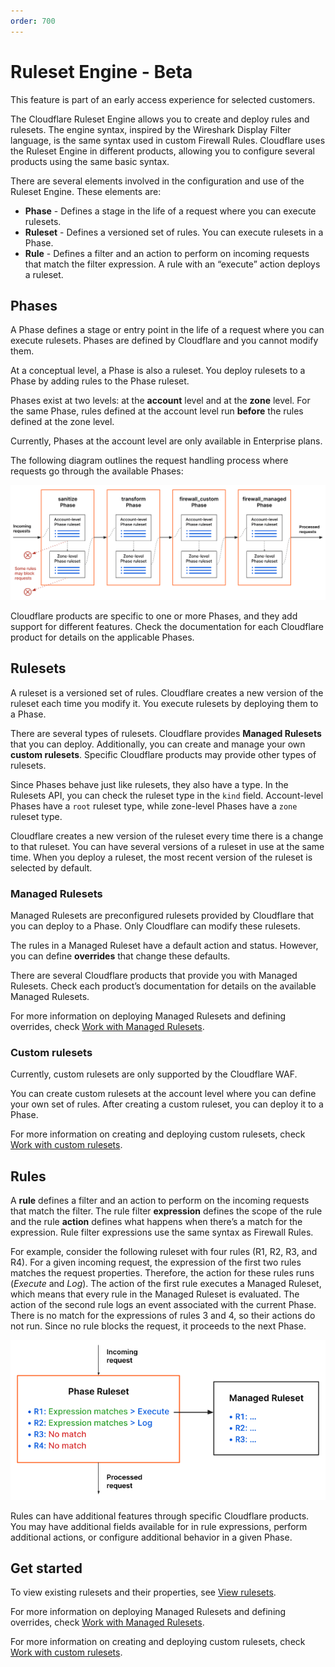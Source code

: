 ```yaml
---
order: 700
---
```


# Ruleset Engine - Beta

<Aside type="warning" header="Important">

This feature is part of an early access experience for selected customers.

</Aside>

The Cloudflare Ruleset Engine allows you to create and deploy rules and rulesets. The engine syntax, inspired by the Wireshark Display Filter language, is the same syntax used in custom Firewall Rules. Cloudflare uses the Ruleset Engine in different products, allowing you to configure several products using the same basic syntax.

There are several elements involved in the configuration and use of the Ruleset Engine. These elements are: 

* **Phase** - Defines a stage in the life of a request where you can execute rulesets.
* **Ruleset** - Defines a versioned set of rules. You can execute rulesets in a Phase.
* **Rule** - Defines a filter and an action to perform on incoming requests that match the filter expression. A rule with an “execute” action deploys a ruleset.


## Phases 

A Phase defines a stage or entry point in the life of a request where you can execute rulesets. Phases are defined by Cloudflare and you cannot modify them.

At a conceptual level, a Phase is also a ruleset. You deploy rulesets to a Phase by adding rules to the Phase ruleset. 

Phases exist at two levels: at the **account** level and at the **zone** level. For the same Phase, rules defined at the account level run **before** the rules defined at the zone level.

<Aside type="warning" header="Important">

Currently, Phases at the account level are only available in Enterprise plans.

</Aside>

The following diagram outlines the request handling process where requests go through the available Phases:

![Requests going through the available Phases](../images/rulesets-phases.png)

Cloudflare products are specific to one or more Phases, and they add support for different features. Check the documentation for each Cloudflare product for details on the applicable Phases.


## Rulesets

A ruleset is a versioned set of rules. Cloudflare creates a new version of the ruleset each time you modify it. You execute rulesets by deploying them to a Phase.

There are several types of rulesets. Cloudflare provides **Managed Rulesets** that you can deploy. Additionally, you can create and manage your own **custom rulesets**. Specific Cloudflare products may provide other types of rulesets.

<Aside type="note" header="Note">

Since Phases behave just like rulesets, they also have a type. In the Rulesets API, you can check the ruleset type in the `kind` field. Account-level Phases have a `root` ruleset type, while zone-level Phases have a `zone` ruleset type.

</Aside>

Cloudflare creates a new version of the ruleset every time there is a change to that ruleset. You can have several versions of a ruleset in use at the same time. When you deploy a ruleset, the most recent version of the ruleset is selected by default.


### Managed Rulesets

Managed Rulesets are preconfigured rulesets provided by Cloudflare that you can deploy to a Phase. Only Cloudflare can modify these rulesets.

The rules in a Managed Ruleset have a default action and status. However, you can define **overrides** that change these defaults. 

There are several Cloudflare products that provide you with Managed Rulesets. Check each product’s documentation for details on the available Managed Rulesets.

For more information on deploying Managed Rulesets and defining overrides, check [Work with Managed Rulesets](/cf-rulesets/managed-rulesets).


### Custom rulesets

<Aside type="warning" header="Important">

Currently, custom rulesets are only supported by the Cloudflare WAF.

</Aside>

You can create custom rulesets at the account level where you can define your own set of rules. After creating a custom ruleset, you can deploy it to a Phase.

For more information on creating and deploying custom rulesets, check [Work with custom rulesets](/cf-rulesets/custom-rulesets).

## Rules

A **rule** defines a filter and an action to perform on the incoming requests that match the filter. The rule filter **expression** defines the scope of the rule and the rule **action** defines what happens when there’s a match for the expression. Rule filter expressions use the same syntax as Firewall Rules.

For example, consider the following ruleset with four rules (R1, R2, R3, and R4). For a given incoming request, the expression of the first two rules matches the request properties. Therefore, the action for these rules runs (_Execute_ and _Log_). The action of the first rule executes a Managed Ruleset, which means that every rule in the Managed Ruleset is evaluated. The action of the second rule logs an event associated with the current Phase. There is no match for the expressions of rules 3 and 4, so their actions do not run. Since no rule blocks the request, it proceeds to the next Phase.

![Rules execution example](../images/rulesets-rules-example.png)

Rules can have additional features through specific Cloudflare products. You may have additional fields available for in rule expressions, perform additional actions, or configure additional behavior in a given Phase.

## Get started

To view existing rulesets and their properties, see [View rulesets](/cf-rulesets/view-rulesets).

For more information on deploying Managed Rulesets and defining overrides, check [Work with Managed Rulesets](/cf-rulesets/managed-rulesets).

For more information on creating and deploying custom rulesets, check [Work with custom rulesets](/cf-rulesets/custom-rulesets).
